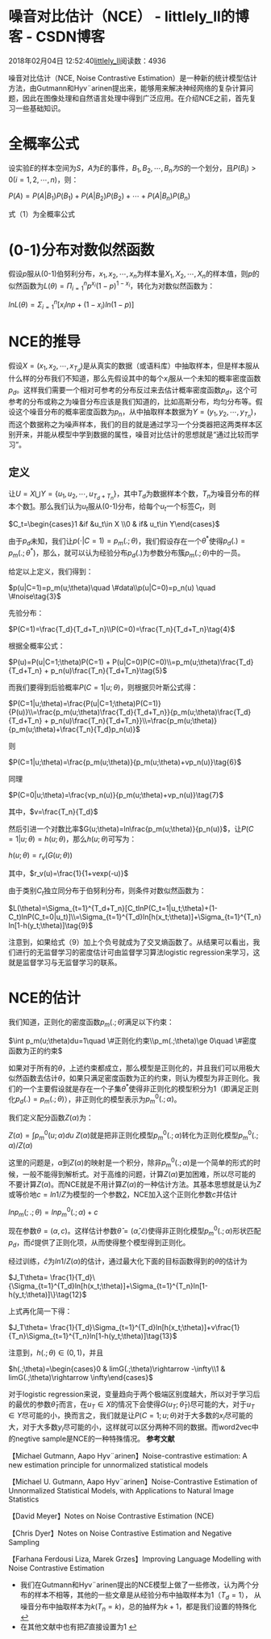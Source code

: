 # 噪音对比估计（NCE） - littlely_ll的博客 - CSDN博客





2018年02月04日 12:52:40[littlely_ll](https://me.csdn.net/littlely_ll)阅读数：4936








噪音对比估计（NCE, Noise Contrastive Estimation）是一种新的统计模型估计方法，由Gutmann和Hyv¨arinen提出来，能够用来解决神经网络的复杂计算问题，因此在图像处理和自然语言处理中得到广泛应用。在介绍NCE之前，首先复习一些基础知识。

# 全概率公式

设实验$E$的样本空间为$S$，$A$为$E$的事件，$B_1,B_2,\cdots, B_n为S$的一个划分，且$P(B_i)>0 (i=1,2,\cdots, n)$，则： 


$P(A)=P(A|B_1)P(B_1)+P(A|B_2)P(B_2)+\cdots + P(A|B_n)P(B_n)\tag{1}$

式（1）为全概率公式
# (0-1)分布对数似然函数

假设$p$服从(0-1)伯努利分布，$x_1,x_2,\cdots,x_n$为样本量$X_1,X_2,\cdots,X_n$的样本值，则$p$的似然函数为$L(\theta)=\Pi_{i=1}^np^{x_i}(1-p)^{1-x_i}$，转化为对数似然函数为： 


$lnL(\theta)=\Sigma_{i=1}^n[x_ilnp+(1-x_i)ln(1-p)]\tag{2}$

# NCE的推导

假设$X=(x_1,x_2,\cdots, x_{T_d})$是从真实的数据（或语料库）中抽取样本，但是样本服从什么样的分布我们不知道，那么先假设其中的每个$x_i$服从一个未知的概率密度函数$p_d$。这样我们需要一个相对可参考的分布反过来去估计概率密度函数$p_d$，这个可参考的分布或称之为噪音分布应该是我们知道的，比如高斯分布，均匀分布等。假设这个噪音分布的概率密度函数为$p_n$，从中抽取样本数据为$Y=(y_1,y_2,\cdots, y_{T_n})$，而这个数据称之为噪声样本，我们的目的就是通过学习一个分类器把这两类样本区别开来，并能从模型中学到数据的属性，噪音对比估计的思想就是“通过比较而学习”。

## 定义

让$U=X\bigcup Y=\{u_1,u_2,\cdots, u_{T_d+T_n}\}$，其中$T_d$为数据样本个数，$T_n$为噪音分布的样本个数[1](#fn:1)。那么我们认为$u_t$服从(0-1)分布，给每个$u_t$一个标签$C_t$，则 


$C_t=\begin{cases}1 &if &u_t\in X \\0 & if& u_t\in Y\end{cases}$

由于$p_d$未知，我们让$p(\cdot|C=1)=p_m(.;\theta)$，我们假设存在一个$\theta^*$使得$p_d(.)=p_m(.;\theta^*)$，那么，就可以认为经验分布$p_d(.)$为参数分布簇$p_m(.;\theta)$中的一员。 

给定以上定义，我们得到： 


$p(u|C=1)=p_m(u;\theta)\quad \#data\\p(u|C=0)=p_n(u) \quad \#noise\tag{3}$

先验分布： 


$P(C=1)=\frac{T_d}{T_d+T_n}\\P(C=0)=\frac{T_n}{T_d+T_n}\tag{4}$

根据全概率公式： 


$P(u)=P(u|C=1;\theta)P(C=1) + P(u|C=0)P(C=0)\\=p_m(u;\theta)\frac{T_d}{T_d+T_n} + p_n(u)\frac{T_n}{T_d+T_n}\tag{5}$

而我们要得到后验概率$P(C=1|u;\theta)$，则根据贝叶斯公式得： 


$P(C=1|u;\theta)=\frac{P(u|C=1;\theta)P(C=1)}{P(u)}\\=\frac{p_m(u;\theta)\frac{T_d}{T_d+T_n}}{p_m(u;\theta)\frac{T_d}{T_d+T_n} + p_n(u)\frac{T_n}{T_d+T_n}}\\=\frac{p_m(u;\theta)}{p_m(u;\theta)+\frac{T_n}{T_d}p_n(u)}$

则 


$P(C=1|u;\theta)=\frac{p_m(u;\theta)}{p_m(u;\theta)+vp_n(u)}\tag{6}$

同理 


$P(C=0|u;\theta)=\frac{vp_n(u)}{p_m(u;\theta)+vp_n(u)}\tag{7}$

其中，$v=\frac{T_n}{T_d}$

然后引进一个对数比率$G(u;\theta)=ln\frac{p_m(u;\theta)}{p_n(u)}$，让$P(C=1|u;\theta)=h(u;\theta)$，那么$h(u;\theta)$可写为： 


$h(u;\theta)=r_v(G(u;\theta))\tag{8}$

其中，$r_v(u)=\frac{1}{1+vexp(-u)}$

由于类别$C_t$独立同分布于伯努利分布，则条件对数似然函数为： 


$L(\theta)=\Sigma_{t=1}^{T_d+T_n}[C_tlnP(C_t=1|u_t;\theta)+(1-C_t)lnP(C_t=0|u_t)]\\=\Sigma_{t=1}^{T_d}ln[h(x_t;\theta)]+\Sigma_{t=1}^{T_n}ln[1-h(y_t;\theta)]\tag{9}$

注意到，如果给式（9）加上个负号就成为了交叉熵函数了。从结果可以看出，我们进行的无监督学习的密度估计可由监督学习算法logistic regression来学习，这就是监督学习与无监督学习的联系。
# NCE的估计

我们知道，正则化的密度函数$p_m(.;\hat{\theta})$满足以下约束： 


$\int p_m(u;\theta)du=1\quad \#正则化约束\\p_m(.;\theta)\ge 0\quad \#密度函数为正的约束$

如果对于所有的$\theta$，上述约束都成立，那么模型是正则化的，并且我们可以用极大似然函数去估计$\theta$，如果只满足密度函数为正的约束，则认为模型为非正则化。我们的一个主要假设就是存在一个子集$\theta^*$使得非正则化的模型积分为1（即满足正则化$p_d(.)=p_m(.;\theta)$），非正则化的模型表示为$p_m^0(.;\alpha)$。 

我们定义配分函数$Z(\alpha)$为： 


$Z(\alpha)=\int p_m^0(u;\alpha)du\tag{10}$
$Z(\alpha)$就是把非正则化模型$p_m^0(.;\alpha)$转化为正则化模型$p_m^0(.;\alpha)/Z(\alpha)$

这里的问题是，$\alpha$到$Z(\alpha)$的映射是一个积分，除非$p_m^0(.;\alpha)$是一个简单的形式的时候，一般不能得到解析式。对于高维的问题，计算$Z(\alpha)$更加困难，所以尽可能的不要计算$Z(\alpha)$。而NCE就是不用计算$Z(\alpha)$的一种估计方法。其基本思想就是认为$Z$或等价地$c=ln1/Z$为模型的一个参数[2](#fn:2)，NCE加入这个正则化参数$c$并估计 


$lnp_m(;.;\theta)=lnp_m^0(.;\alpha)+c\tag{11}$

现在参数$\theta=(\alpha,c)$。这样估计参数$\hat{\theta}=(\hat{\alpha},\hat{c})$使得非正则化模型$p_m^0(.;\alpha)$形状匹配$p_d$，而$\hat{c}$提供了正则化项，从而使得整个模型得到正则化。 

经过训练，$\hat{c}$为$ln1/Z(\alpha)$的估计，通过最大化下面的目标函数得到的$\theta$的估计为 


$J_T\theta= \frac{1}{T_d}\{\Sigma_{t=1}^{T_d}ln[h(x_t;\theta)]+\Sigma_{t=1}^{T_n}ln[1-h(y_t;\theta)]\}\tag{12}$

上式再化简一下得： 


$J_T\theta= \frac{1}{T_d}\Sigma_{t=1}^{T_d}ln[h(x_t;\theta)]+v\frac{1}{T_n}\Sigma_{t=1}^{T_n}ln[1-h(y_t;\theta)]\tag{13}$

注意到，$h(.;\theta)\in(0,1)$，并且 


$h(.;\theta)=\begin{cases}0 & limG(.;\theta)\rightarrow -\infty\\1 & limG(.;\theta)\rightarrow \infty\end{cases}$

对于logistic regression来说，变量趋向于两个极端区别度越大，所以对于学习后的最优的参数$\hat{\theta}_T$而言，在$u_T\in X$的情况下会使得$G(u_T;\hat{\theta}_T)$尽可能的大，对于$u_T\in Y$尽可能的小，换而言之，我们就是让$P(C=1;u;\theta)$对于大多数的$x_i$尽可能的大，对于大多数$y_i$尽可能的小，这样就可以区分两种不同的数据。而word2vec中的negtive sample是NCE的一种特殊情况。
**参考文献**

【Michael Gutmann, Aapo Hyv¨arinen】Noise-contrastive estimation: A new estimation principle for unnormalized statistical models 

【Michael U. Gutmann, Aapo Hyv¨arinen】Noise-Contrastive Estimation of Unnormalized Statistical Models, with Applications to Natural Image Statistics 

【David Meyer】Notes on Noise Contrastive Estimation (NCE) 

【Chris Dyer】Notes on Noise Contrastive Estimation and Negative Sampling 

【Farhana Ferdousi Liza, Marek Grzes】Improving Language Modelling with Noise Contrastive Estimation
- 我们在Gutmann和Hyv¨arinen提出的NCE模型上做了一些修改，认为两个分布的样本不相等，其他的一些文章是从经验分布中抽取样本为1（$T_d=1$）， 从噪音分布中抽取样本为$k$$(T_n=k)$，总的抽样为$k+1$，都是我们设置的特殊化 [↩](#fnref:1)
- 在其他文献中也有把$Z$直接设置为1 [↩](#fnref:2)








